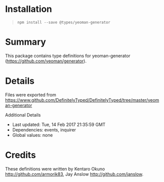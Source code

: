 # Installation
> `npm install --save @types/yeoman-generator`

# Summary
This package contains type definitions for yeoman-generator (https://github.com/yeoman/generator).

# Details
Files were exported from https://www.github.com/DefinitelyTyped/DefinitelyTyped/tree/master/yeoman-generator

Additional Details
 * Last updated: Tue, 14 Feb 2017 21:35:59 GMT
 * Dependencies: events, inquirer
 * Global values: none

# Credits
These definitions were written by Kentaro Okuno <http://github.com/armorik83>, Jay Anslow <http://github.com/janslow>.
